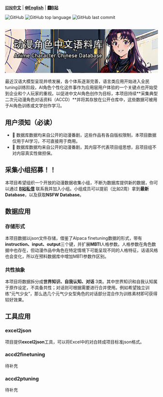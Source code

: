[**🇨🇳中文**](./README.md) | [**🌐English**](./README_EN.md) | [**🅱️B站**](https://space.bilibili.com/513453119)
<p align="left">
    <img alt="GitHub" src="https://img.shields.io/github/license/ymcui/Chinese-LLaMA-Alpaca.svg?color=blue&style=flat-square">
    <img alt="GitHub top language" src="https://img.shields.io/github/languages/top/ymcui/Chinese-LLaMA-Alpaca">
    <img alt="GitHub last commit" src="https://img.shields.io/github/last-commit/ymcui/Chinese-LLaMA-Alpaca">
</p>

<p align="center">
    <br>
    <img src="./img/banner.png" width="700"/>
    <br>
</p>



最近汉语大模型呈现井喷发展，各个体系逐渐完善，语言类应用开始进入全民tuning训练阶段，AI角色个性化这件事作为应用层用户体验的一个关键点也开始受到企业和个人玩家的重视。以促进中文AI角色创作为目标，本项目持续**采集典型二次元动漫角色对话资料（ACCD）**并将其存放在公开仓库中，这些数据可被用于AI角色训练或文学创作学习。

## 用户须知（必读）

- 🍏 数据库数据均来自公开的动漫番剧，这些作品有各自版权限制，本项目数据仅用于AI学习，不可直接用于商用。
- 🍏 数据库数据均来自公开的动漫番剧，其内容不代表项目组思想，且项目组不对内容真实性做担保。

## 采集小组招募！！

本项目希望组织一个开放的动漫数据收集小组，不断为数据库提供新的数据，你可以通过 [**B站私信**](https://space.bilibili.com/513453119) 联系我并加入小组。小组成员可以提前（比如2周）拿到**最新Database**，以及获取**NSFW Database**。

## 数据应用

### 存储形式
本项目数据以json文件存储，借鉴了Alpaca finetuning数据的形式，带有**instruction、input、output**三个键，并扩展**MBTI**人格参数。人格参数在角色数据中也存在，但动漫作品中角色在特定情境下可能呈现不同的人格特征，话语风格也会变化，所以在预料数据库中增加MBTI参数作区别。

### 共性抽象
本项目将数据拆分成**世界知识、自我认知、对话** 3类。其中世界知识和自我认知属于原作设定，不具备共性；对话则可根据需要进行合并使用。例如希望独立训练“元气少女”，那么选几个元气少女型角色的对话部分混合作为训练素材即可获得较好效果。

## 工具应用
### excel2json
项目提供**excel2json**工具，可以将Excel中的对白转成项目标准json格式。
### accd2finetuning
待补充
### accd2ptuning
待补充

